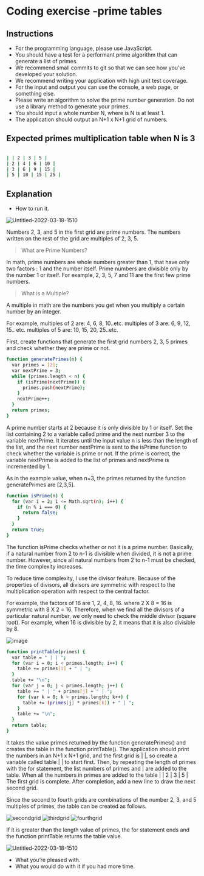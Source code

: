 # Coding exercise -prime tables

## Instructions
- For the programming language, please use JavaScript.
-  You should have a test for a performant prime algorithm that can generate a list of 
primes.
- We recommend small commits to git so that we can see how you’ve developed your 
solution.
-  We recommend writing your application with high unit test coverage.
-  For the input and output you can use the console, a web page, or something else.
- Please write an algorithm to solve the prime number generation. Do not use a library 
method to generate your primes.
-  You should input a whole number N, where is N is at least 1.
-  The application should output an N+1 x N+1 grid of numbers.

## Expected primes multiplication table when N is 3

```sh

| | 2 | 3 | 5 | 
| 2 | 4 | 6 | 10 | 
| 3 | 6 | 9 | 15 | 
| 5 | 10 | 15 | 25 |
```

## Explanation
-  How to run it. 

![Untitled-2022-03-18-1510](https://user-images.githubusercontent.com/79802132/159034960-234acb7a-9e62-4f19-8181-fbf81326e98b.png)


Numbers 2, 3, and 5 in the first grid are prime numbers.
The numbers written on the rest of the grid are multiples of 2, 3, 5.

> What are Prime Numbers?

In math, prime numbers are whole numbers greater than 1, that have only two factors : 1 and the number itself.
Prime numbers are divisible only by the number 1 or itself. 
For example, 2, 3, 5, 7 and 11 are the first few prime numbers.

> What is a Multiple?

A multiple in math are the numbers you get when you multiply a certain number by an integer.

For example, 
multiples of 2 are: 4, 6, 8, 10..etc.
multiples of 3 are: 6, 9, 12, 15.. etc. 
multiples of 5 are: 10, 15, 20, 25..etc.


First, create functions that generate the first grid numbers 2, 3, 5 primes and check whether they are prime or not.

```sh
function generatePrimes(n) {  
  var primes = [2];
  var nextPrime = 3;
  while (primes.length < n) {
    if (isPrime(nextPrime)) {
      primes.push(nextPrime);
    }
    nextPrime++;
  }
  return primes;
}
```
A prime number starts at 2 because it is only divisible by 1 or itself. 
Set the list containing 2 to a variable called prime and the next number 3 to the variable nextPrime. 
It iterates until the input value n is less than the length of the list, and the next number nextPrime is sent to the isPrime function to check whether the variable is prime or not. If the prime is correct, the variable nextPrime is added to the list of primes and nextPrime is incremented by 1.

As in the example value, when n=3, the primes returned by the function generatePrimes are [2,3,5].


```sh
function isPrime(n) {
  for (var i = 2; i <= Math.sqrt(n); i++) {
    if (n % i === 0) {
      return false;
    }
  }
  return true;
}
```

The function isPrime checks whether or not it is a prime number. 
Basically, if a natural number from 2 to n-1 is divisible when divided, it is not a prime number.
However, since all natural numbers from 2 to n-1 must be checked, the time complexity increases.

To reduce time complexity, I use the divisor feature.
Because of the properties of divisors, all divisors are symmetric with respect to the multiplication operation with respect to the central factor.

For example, the factors of 16 are 1, 2, 4, 8, 16.
where 2 X 8 = 16 is symmetric with 8 X 2 = 16.
Therefore, when we find all the divisors of a particular natural number, we only need to check the middle divisor (square root).
For example, when 16 is divisible by 2, it means that it is also divisible by 8.

![image](https://user-images.githubusercontent.com/79802132/159277533-b868d461-0de7-4a2b-9f03-2b0012115240.png)

```sh
function printTable(primes) {
  var table = " | | ";
  for (var i = 0; i < primes.length; i++) {
    table += primes[i] + " | ";
  }
  table += "\n";
  for (var j = 0; j < primes.length; j++) {
    table += " | " + primes[j] + " | ";
    for (var k = 0; k < primes.length; k++) {
      table += (primes[j] * primes[k]) + " | ";
    }
    table += "\n";
  }
  return table;
}
```
It takes the value primes returned by the function generatePrimes() and creates the table in the function printTable().
The application should print the numbers in an N+1 x N+1 grid, and the first grid is | |, 
so create a variable called table | | to start first. 
Then, by repeating the length of primes with the for statement, the list numbers of primes and | are added to the table.
When all the numbers in primes are added to the table
| | 2 | 3 | 5 | The first grid is complete. After completion, add a new line to draw the next second grid.

Since the second to fourth grids are combinations of the number 2, 3, and 5 multiples of primes, the table can be created as follows.

![secondgrid](https://user-images.githubusercontent.com/79802132/159289639-c57b1d8d-e96a-44b2-961a-54260661d503.png)
![thirdgrid](https://user-images.githubusercontent.com/79802132/159290360-99c12369-ce38-44c8-bca1-a4072fd1a43e.png)
![fourthgrid](https://user-images.githubusercontent.com/79802132/159291003-6fdb2360-798e-4616-be2a-f0a40fd02bd4.png)

If it is greater than the length value of primes, the for statement ends and the function printTable returns the table value.

![Untitled-2022-03-18-1510](https://user-images.githubusercontent.com/79802132/159291615-f1ce8d50-e452-4919-832c-56b3d1cb26f3.png)


-  What you’re pleased with. 
-  What you would do with it if you had more time. 
